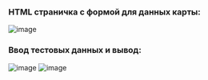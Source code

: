 ### HTML страничка с формой для данных карты:

![image](https://user-images.githubusercontent.com/81421386/221430418-ca6f12c2-e9bc-4917-9c3a-ebde87c55b86.png)

### Ввод тестовых данных и вывод:
![image](https://user-images.githubusercontent.com/81421386/221430516-d2ce454c-7980-4a20-92f1-340a40fa094d.png)
![image](https://user-images.githubusercontent.com/81421386/221430570-f38b3399-6db9-4f2f-a44b-526ccb8c19b4.png)
